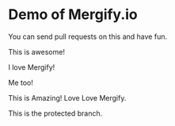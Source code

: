 # Demo of Mergify.io

You can send pull requests on this and have fun.

This is awesome!

I love Mergify!

Me too!

This is Amazing! Love Love Mergify.

This is the protected branch.
